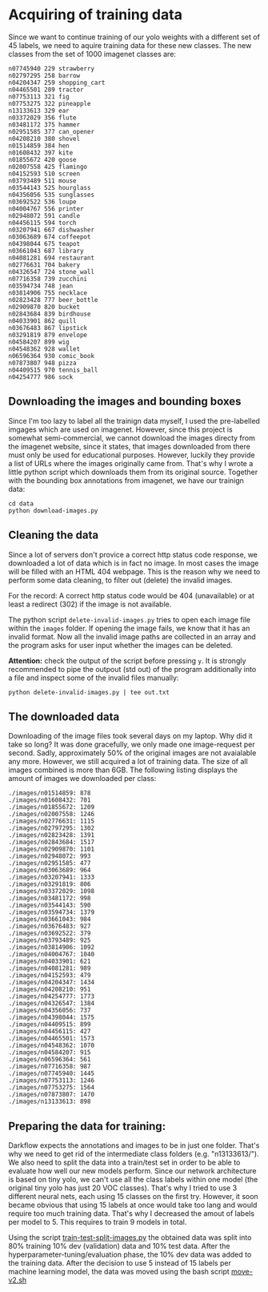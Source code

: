 
# Acquiring of training data

Since we want to continue training of our yolo weights with a different set of 45 labels, we need to aquire training data for these new classes. The new classes from the set of 1000 imagenet classes are:

```
n07745940 229 strawberry
n02797295 258 barrow
n04204347 259 shopping_cart
n04465501 289 tractor
n07753113 321 fig
n07753275 322 pineapple
n13133613 329 ear
n03372029 356 flute 
n03481172 375 hammer
n02951585 377 can_opener
n04208210 380 shovel
n01514859 384 hen
n01608432 397 kite 
n01855672 420 goose
n02007558 425 flamingo
n04152593 510 screen 
n03793489 511 mouse 
n03544143 525 hourglass 
n04356056 535 sunglasses 
n03692522 536 loupe 
n04004767 556 printer 
n02948072 591 candle 
n04456115 594 torch 
n03207941 667 dishwasher 
n03063689 674 coffeepot 
n04398044 675 teapot 
n03661043 687 library
n04081281 694 restaurant 
n02776631 704 bakery 
n04326547 724 stone_wall 
n07716358 739 zucchini 
n03594734 748 jean 
n03814906 755 necklace
n02823428 777 beer_bottle
n02909870 820 bucket
n02843684 839 birdhouse 
n04033901 862 quill
n03676483 867 lipstick 
n03291819 879 envelope 
n04584207 899 wig 
n04548362 928 wallet 
n06596364 930 comic_book 
n07873807 948 pizza 
n04409515 970 tennis_ball 
n04254777 986 sock 
```

## Downloading the images and bounding boxes

Since I'm too lazy to label all the trainign data myself, I used the pre-labelled imgages which are used on imagenet. However, since this project is somewhat semi-commercial, we cannot download the images directy from the imagenet website, since it states, that images downloaded from there must only be used for educational purposes. However, luckily they provide a list of URLs where the images originally came from. That's why I wrote a little python script which downloads them from its original source. Together with the bounding box annotations from imagenet, we have our trainign data:

```
cd data
python download-images.py
```

## Cleaning the data

Since a lot of servers don't provice a correct http status code response, we downloaded a lot of data which is in fact no image. In most cases the image will be filled with an HTML 404 webpage. This is the reason why we need to perform some data cleaning, to filter out (delete) the invalid images.

For the record: A correct http status code would be 404 (unavailable) or at least a redirect (302) if the image is not available.

The python script ```delete-invalid-images.py``` tries to open each image file within the ```images``` folder. If opening the image fails, we know that it has an invalid format. Now all the invalid image paths are collected in an array and the program asks for user input whether the images can be deleted.

**Attention:** check the output of the script before pressing ```y```. It is strongly recommended to pipe the outpout (std out) of the program additionally into a file and inspect some of the invalid files manually:

```
python delete-invalid-images.py | tee out.txt
```

## The downloaded data

Downloading of the image files took several days on my laptop. Why did it take so long? It was done gracefully, we only made one image-request per second. Sadly, approximately 50% of the original images are not avaialable any more. However, we still acquired a lot of training data. The size of all images combined is more than 6GB. The following listing displays the amount of images we downloaded per class:


```
./images/n01514859: 878
./images/n01608432: 701
./images/n01855672: 1209
./images/n02007558: 1246
./images/n02776631: 1115
./images/n02797295: 1302
./images/n02823428: 1391
./images/n02843684: 1517
./images/n02909870: 1101
./images/n02948072: 993
./images/n02951585: 477
./images/n03063689: 964
./images/n03207941: 1333
./images/n03291819: 806
./images/n03372029: 1098
./images/n03481172: 998
./images/n03544143: 590
./images/n03594734: 1379
./images/n03661043: 984
./images/n03676483: 927
./images/n03692522: 379
./images/n03793489: 925
./images/n03814906: 1092
./images/n04004767: 1040
./images/n04033901: 621
./images/n04081281: 989
./images/n04152593: 479
./images/n04204347: 1434
./images/n04208210: 951
./images/n04254777: 1773
./images/n04326547: 1384
./images/n04356056: 737
./images/n04398044: 1575
./images/n04409515: 899
./images/n04456115: 427
./images/n04465501: 1573
./images/n04548362: 1070
./images/n04584207: 915
./images/n06596364: 561
./images/n07716358: 987
./images/n07745940: 1445
./images/n07753113: 1246
./images/n07753275: 1564
./images/n07873807: 1470
./images/n13133613: 898
```

## Preparing the data for training:

Darkflow expects the annotations and images to be in just one folder. That's why we need to get rid of the intermediate class folders (e.g. "n13133613/"). We also need to split the data into a train/test set in order to be able to evaluate how well our new models perform. Since our network architecture is based on tiny yolo, we can't use all the class labels within one model (the original tiny yolo has just 20 VOC classes). That's why I tried to use 3 different neural nets, each using 15 classes on the first try. However, it soon became obvious that using 15 labels at once would take too lang and would require too much training data. That's why I decreased the amout of labels per model to 5. This requires to train 9 models in total.

Using the script [train-test-split-images.py](https://github.com/didiladi/transfer-learning-imagenet/blob/master/data/train-test-split-images.py) the obtained data was split into 80% training 10% dev (validation) data and 10% test data. After the hyperparameter-tuning/evaluation phase, the 10% dev data was added to the training data. After the decision to use 5 instead of 15 labels per machine learning model, the data was moved using the bash script [move-v2.sh](https://github.com/didiladi/transfer-learning-imagenet/blob/master/data/move-v2.sh)

